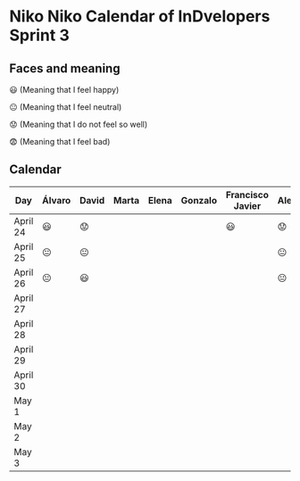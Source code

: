 # Niko Niko Calendar of InDvelopers Sprint 3

## Faces and meaning
:smiley: (Meaning that I feel happy)

:neutral_face: (Meaning that I feel neutral)

:worried: (Meaning that I do not feel so well)

:fearful: (Meaning that I feel bad)


## Calendar

| Day           |     Álvaro    |     David     |     Marta     |     Elena     |    Gonzalo    |Francisco Javier|   Alejandro   |     Luis      |  Juan Pablo   |    Moises     |   Fernando    |
| ------------- | ------------- | ------------- | ------------- | ------------- | ------------- | -------------- | ------------- | ------------- | ------------- | ------------- | ------------- |
| April 24      |   :smiley:    |   :worried:   |               |               |               |   :smiley:     |   :worried:   |       😃      |               |               |               |
| April 25      |:neutral_face: | :neutral_face:|               |               |               |                | :neutral_face:| :neutral_face:|               |               |               | 
| April 26      |:neutral_face: |   :smiley:    |               |               |               |                | :neutral_face:|               |               |               |               |
| April 27      |               |               |               |               |               |                |               |               |               |               |               |
| April 28      |               |               |               |               |               |                |               |               |               |               |               |
| April 29      |               |               |               |               |               |                |               |               |               |               |               |
| April 30      |               |               |               |               |               |                |               |               |               |               |               |
| May 1         |               |               |               |               |               |                |               |               |               |               |               |
| May 2         |               |               |               |               |               |                |               |               |               |               |               |
| May 3         |               |               |               |               |               |                |               |               |               |               |               |

